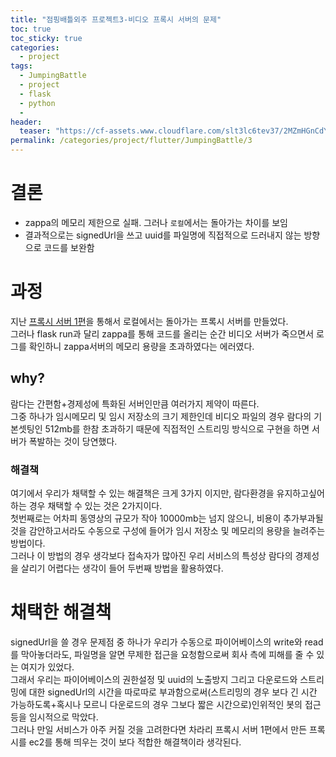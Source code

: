 ```yaml
---
title: "점핑배틀외주 프로젝트3-비디오 프록시 서버의 문제"
toc: true
toc_sticky: true
categories:
  - project
tags:
  - JumpingBattle
  - project
  - flask
  - python
  - 
header:
  teaser: "https://cf-assets.www.cloudflare.com/slt3lc6tev37/2MZmHGnCdYbQBIsZ4V11C6/25b48def8b56b63f7527d6ad65829676/forward_proxy_flow.png"
permalink: /categories/project/flutter/JumpingBattle/3
---
```

# 결론
- zappa의 메모리 제한으로 실패. 그러나 `로컬`에서는 돌아가는 차이를 보임<br>
- 결과적으로는 signedUrl을 쓰고 uuid를 파일명에 직접적으로 드러내지 않는 방향으로 코드를 보완함
# 과정
지난 [프록시 서버 1편](https://park-yina.github.io/categories/project/flutter/JumpingBattle/2)을 통해서 로컬에서는 돌아가는 프록시 서버를 만들었다.<br>
그러나 flask run과 달리 zappa를 통해 코드를 올리는 순간 비디오 서버가 죽으면서 로그를 확인하니 zappa서버의 메모리 용량을 초과하였다는 에러였다.
## why?
람다는 간편함+경제성에 특화된 서버인만큼 여러가지 제약이 따른다.<br>
그중 하나가 임시메모리 및 임시 저장소의 크기 제한인데 비디오 파일의 경우 람다의 기본셋팅인 512mb를 한참 초과하기 때문에 직접적인 스트리밍 방식으로 구현을 하면 서버가 폭발하는 것이 당연했다.
### 해결책
여기에서 우리가 채택할 수 있는 해결책은 크게 3가지 이지만, 람다환경을 유지하고싶어하는 경우 채택할 수 있는 것은 2가지이다.<br>
첫번째로는 어차피 동영상의 규모가 작아 10000mb는 넘지 않으니, 비용이 추가부과될 것을 감안하고서라도 수동으로 구성에 들어가 임시 저장소 및 메모리의 용량을 늘려주는 방법이다.<br>
그러나 이 방법의 경우 생각보다 접속자가 많아진 우리 서비스의 특성상 람다의 경제성을 살리기 어렵다는 생각이 들어 두번째 방법을 활용하였다.
# 채택한 해결책
signedUrl을 쓸 경우 문제점 중 하나가 우리가 수동으로 파이어베이스의 write와 read를 막아놓더라도, 파일명을 알면 무제한 접근을 요청함으로써 회사 측에 피해를 줄 수 있는 여지가 있었다.<br>
그래서 우리는 파이어베이스의 권한설정 및 uuid의 노출방지 그리고 다운로드와 스트리밍에 대한 signedUrl의 시간을 따로따로 부과함으로써(스트리밍의 경우 보다 긴 시간 가능하도록+혹시나 모르니 다운로드의 경우 그보다 짧은 시간으로)인위적인 봇의 접근 등을 임시적으로 막았다.<br>
그러나 만일 서비스가 아주 커질 것을 고려한다면 차라리 프록시 서버 1편에서 만든 프록시를 ec2를 통해 띄우는 것이 보다 적합한 해결책이라 생각된다.